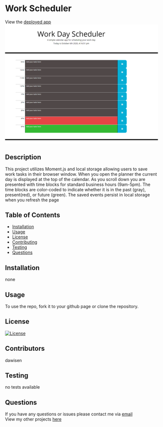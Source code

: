 # Work Scheduler
View the [deployed app](https://dawisen.github.io/Work-Scheduler/)
<img src="screenshot.png">

## Description
This project utilizes Moment.js and local storage allowing users to save work tasks in their browser window. When you open the planner the current day is displayed at the top of the calendar. As you scroll down you are presented with time blocks for standard business hours (9am-5pm). The time blocks are color-coded to indicate whether it is in the past (gray), present(red), or future (green). The saved events persist in local storage when you refresh the page

## Table of Contents

* [Installation](#Installation)
* [Usage](#Usage)
* [License](#License)
* [Contributing](#Contributing)
* [Testing](#Testing)
* [Questions](#Questions)

## Installation
none
  
## Usage
To use the repo, fork it to your github page or clone the repository.

## License
[![License](https://img.shields.io/badge/License-Apache%202.0-blue.svg)](https://opensource.org/licenses/Apache-2.0)

## Contributors
dawisen

## Testing
no tests available
  
## Questions
If you have any questions or issues please contact me via [email](daniellewwise@gmail.com)<br>
View my other projects [here](https://github.com/dawisen?tab=repositories)
